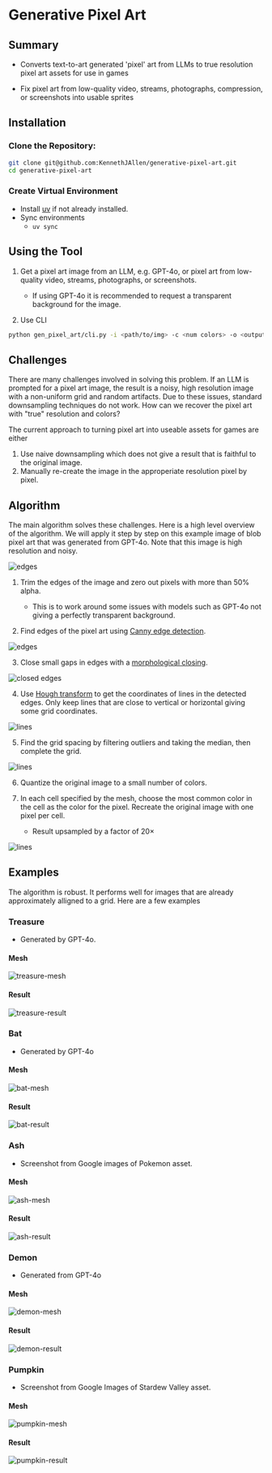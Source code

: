 # Generative Pixel Art 
## Summary
- Converts text-to-art generated 'pixel' art from LLMs to true resolution pixel art assets for use in games

- Fix pixel art from low-quality video, streams, photographs, compression, or screenshots into usable sprites

## Installation

### Clone the Repository:
```bash
git clone git@github.com:KennethJAllen/generative-pixel-art.git
cd generative-pixel-art
```
### Create Virtual Environment

- Install [uv](https://docs.astral.sh/uv/getting-started/installation/) if not already installed.
- Sync environments
    - `uv sync`

## Using the Tool

1) Get a pixel art image from an LLM, e.g. GPT-4o, or pixel art from low-quality video, streams, photographs, or screenshots.
    - If using GPT-4o it is recommended to request a transparent background for the image.

2) Use CLI

```bash
python gen_pixel_art/cli.py -i <path/to/img> -c <num colors> -o <output/directory>
```
## Challenges
There are many challenges involved in solving this problem. If an LLM is prompted for a pixel art image, the result is a noisy, high resolution image with a non-uniform grid and random artifacts. Due to these issues, standard downsampling techniques do not work. How can we recover the pixel art with "true" resolution and colors?

The current approach to turning pixel art into useable assets for games are either
1) Use naive downsampling which does not give a result that is faithful to the original image.
2) Manually re-create the image in the approperiate resolution pixel by pixel.

## Algorithm
The main algorithm solves these challenges. Here is a high level overview of the algorithm. We will apply it step by step on this example image of blob pixel art that was generated from GPT-4o. Note that this image is high resolution and noisy.

![edges](./data/creatures/blob.png)

1) Trim the edges of the image and zero out pixels with more than 50% alpha.
    - This is to work around some issues with models such as GPT-4o not giving a perfectly transparent background.

2) Find edges of the pixel art using [Canny edge detection](https://docs.opencv.org/3.4/da/d22/tutorial_py_canny.html).

![edges](./assets/blob/edges.png)

3) Close small gaps in edges with a [morphological closing](https://docs.opencv.org/4.x/d9/d61/tutorial_py_morphological_ops.html).

![closed edges](./assets/blob/closed_edges.png)

4) Use [Hough transform](https://docs.opencv.org/3.4/d3/de6/tutorial_js_houghlines.html) to get the coordinates of lines in the detected edges. Only keep lines that are close to vertical or horizontal giving some grid coordinates.

![lines](./assets/blob/lines.png)

5) Find the grid spacing by filtering outliers and taking the median, then complete the grid.

![lines](./assets/blob/mesh.png)

6) Quantize the original image to a small number of colors.

7) In each cell specified by the mesh, choose the most common color in the cell as the color for the pixel. Recreate the original image with one pixel per cell.

    - Result upsampled by a factor of $20 \times$

![lines](./assets/blob/upsampled.png)

## Examples

The algorithm is robust. It performs well for images that are already approximately alligned to a grid. Here are a few examples

### Treasure
- Generated by GPT-4o.
#### Mesh
![treasure-mesh](./assets/treasure/mesh.png)
#### Result
![treasure-result](./assets/treasure/upsampled.png)

### Bat
- Generated by GPT-4o
#### Mesh
![bat-mesh](./assets/bat/mesh.png)
#### Result
![bat-result](./assets/bat/upsampled.png)

### Ash
- Screenshot from Google images of Pokemon asset.
#### Mesh
![ash-mesh](./assets/ash/mesh.png)
#### Result
![ash-result](./assets/ash/upsampled.png)

### Demon
- Generated from GPT-4o
#### Mesh
![demon-mesh](./assets/demon/mesh.png)
#### Result
![demon-result](./assets/demon/upsampled.png)

### Pumpkin
- Screenshot from Google Images of Stardew Valley asset.
#### Mesh
![pumpkin-mesh](./assets/pumpkin/mesh.png)
#### Result
![pumpkin-result](./assets/pumpkin/upsampled.png)
